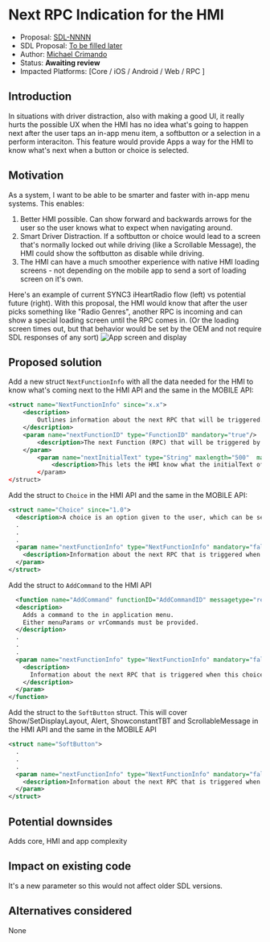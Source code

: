 # Next RPC Indication for the HMI

* Proposal: [SDL-NNNN](NNNN-NextRPCIndication.md)
* SDL Proposal: [To be filled later](https://github.com/smartdevicelink/sdl_evolution/blob/master/proposals/)
* Author: [Michael Crimando](https://github.com/MichaelCrimando)
* Status: **Awaiting review**
* Impacted Platforms: [Core / iOS / Android / Web / RPC ]

## Introduction

In situations with driver distraction, also with making a good UI, it really hurts the possible UX when the HMI has no idea what's going to happen next after the user taps an in-app menu item, a softbutton or a selection in a perform interaciton. 
This feature would provide Apps a way for the HMI to know what's next when a button or choice is selected.

## Motivation

As a system, I want to be able to be smarter and faster with in-app menu systems.
This enables:
1. Better HMI possible. Can show forward and backwards arrows for the user so the user knows what to expect when navigating around.
2. Smart Driver Distraction. If a softbutton or choice would lead to a screen that's normally locked out while driving (like a Scrollable Message), the HMI could show the softbutton as disable while driving.
3. The HMI can have a much smoother experience with native HMI loading screens - not depending on the mobile app to send a sort of loading screen on it's own.

Here's an example of current SYNC3 iHeartRadio flow (left) vs potential future (right).
With this proposal, the HMI would know that after the user picks something like "Radio Genres", another RPC is incoming and can show a special loading screen until the RPC comes in. (Or the loading screen times out, but that behavior would be set by the OEM and not require SDL responses of any sort)
![App screen and display](assets/NNNN-NextRpcIndication/NextRpcIndication.png)

## Proposed solution

Add a new struct `NextFunctionInfo` with all the data needed for the HMI to know what's coming next to the HMI API and the same in the MOBILE API:
```xml
<struct name="NextFunctionInfo" since="x.x">
	<description>
		Outlines information about the next RPC that will be triggered.		
	</description>
	<param name="nextFunctionID" type="FunctionID" mandatory="true"/>
		<description>The next Function (RPC) that will be triggered by the selecting the current option/command/choice etc.</description>
	</param>
		<param name="nextInitialText" type="String" maxlength="500"  mandatory="false"/>
			<description>This lets the HMI know what the initialText of the next RPC is going to be to help the loading user experience.</description>
		</param>
</struct>
```

Add the struct to `Choice` in the HMI API and the same in the MOBILE API:
```xml
<struct name="Choice" since="1.0">
  <description>A choice is an option given to the user, which can be selected either by menu, or through voice recognition system.</description>
  .
  .
  .
  <param name="nextFunctionInfo" type="NextFunctionInfo" mandatory="false" since="x.x">
    <description>Information about the next RPC that is triggered when this choice is selected </description>
  </param>
</struct>
```

Add the struct to `AddCommand` to the HMI API
```xml
  <function name="AddCommand" functionID="AddCommandID" messagetype="request" since="1.0">
  <description>
    Adds a command to the in application menu.
    Either menuParams or vrCommands must be provided.
  </description>
  .
  .
  .
  <param name="nextFunctionInfo" type="NextFunctionInfo" mandatory="false" since="x.x">
    <description>
      Information about the next RPC that is triggered when this choice is selected
    </description>
  </param>
</function>
```

Add the struct to the `SoftButton` struct. This will cover Show/SetDisplayLayout, Alert, ShowconstantTBT and ScrollableMessage in the HMI API and the same in the MOBILE API
```xml
<struct name="SoftButton">
  .
  .
  .
  <param name="nextFunctionInfo" type="NextFunctionInfo" mandatory="false" since="x.x">
    <description>Information about the next RPC that is triggered when this choice is selected </description>
  </param>
</struct>
 ```

## Potential downsides

Adds core, HMI and app complexity

## Impact on existing code

It's a new parameter so this would not affect older SDL versions.

## Alternatives considered

None
